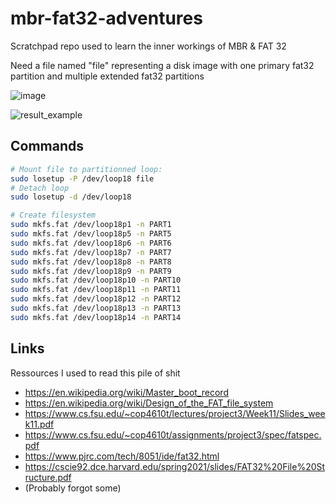 # mbr-fat32-adventures
Scratchpad repo used to learn the inner workings of MBR &amp; FAT 32

Need a file named "file" representing a disk image with one primary fat32 partition and multiple extended fat32 partitions

![image](https://user-images.githubusercontent.com/17061996/178532228-cea01d02-24ca-40b8-9aae-7c467eaf07a1.png)

![result_example](https://user-images.githubusercontent.com/17061996/179110745-35a54265-ed90-4fb0-bd94-65456be36dbd.png)

## Commands
```bash
# Mount file to partitionned loop:
sudo losetup -P /dev/loop18 file
# Detach loop
sudo losetup -d /dev/loop18

# Create filesystem
sudo mkfs.fat /dev/loop18p1 -n PART1
sudo mkfs.fat /dev/loop18p5 -n PART5
sudo mkfs.fat /dev/loop18p6 -n PART6
sudo mkfs.fat /dev/loop18p7 -n PART7
sudo mkfs.fat /dev/loop18p8 -n PART8
sudo mkfs.fat /dev/loop18p9 -n PART9
sudo mkfs.fat /dev/loop18p10 -n PART10
sudo mkfs.fat /dev/loop18p11 -n PART11
sudo mkfs.fat /dev/loop18p12 -n PART12
sudo mkfs.fat /dev/loop18p13 -n PART13
sudo mkfs.fat /dev/loop18p14 -n PART14
```

## Links
Ressources I used to read this pile of shit
 - https://en.wikipedia.org/wiki/Master_boot_record
 - https://en.wikipedia.org/wiki/Design_of_the_FAT_file_system
 - https://www.cs.fsu.edu/~cop4610t/lectures/project3/Week11/Slides_week11.pdf
 - https://www.cs.fsu.edu/~cop4610t/assignments/project3/spec/fatspec.pdf
 - https://www.pjrc.com/tech/8051/ide/fat32.html
 - https://cscie92.dce.harvard.edu/spring2021/slides/FAT32%20File%20Structure.pdf
 - (Probably forgot some)
